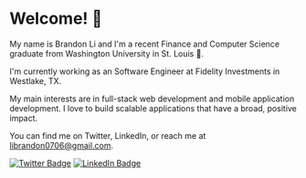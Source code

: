 <h1>Welcome! 👋</h1>
<p>
   My name is Brandon Li and I'm a recent Finance and Computer Science graduate from Washington University in St. Louis 🐻. 
   
   I'm currently working as an Software Engineer at Fidelity Investments in Westlake, TX. 
   
   My main interests are in full-stack web development and mobile application development. I love to build scalable applications that have a broad, positive impact.
   
   You can find me on Twitter, LinkedIn, or reach me at librandon0706@gmail.com.

   <!--Check out my portfolio if you want to know more.-->
</p>

<!--[![Visits Badge](https://badges.pufler.dev/visits/braydoncoyer/braydoncoyer)](https:braydoncoyer.dev)-->

[![Twitter Badge](https://img.shields.io/badge/Twitter-Profile-informational?style=flat&logo=twitter&logoColor=white&color=1CA2F1)](https://twitter.com/librandon0706)
[![LinkedIn Badge](https://img.shields.io/badge/LinkedIn-Profile-informational?style=flat&logo=linkedin&logoColor=white&color=0D76A8)](https://www.linkedin.com/in/librandon0706/)

<!--[![CodePen Badge](https://img.shields.io/badge/CodePen-Profile-informational?style=flat&logo=codepen&logoColor=white&color=black)](https://codepen.io/braydoncoyer)-->
